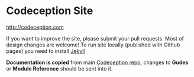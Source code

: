 # Codeception Site

http://codeception.com

If you want to improve the site, please submit your pull requests. Most of design changes are welcome!
To run site locally (published with Github pages) you need to install [Jekyll](https://jekyllrb.com/)

**Documentation is copied** from main [Codeception repo](https://github.com/codeception/codeception), changes to **Gudes** or **Module Reference** should be sent into it.  
